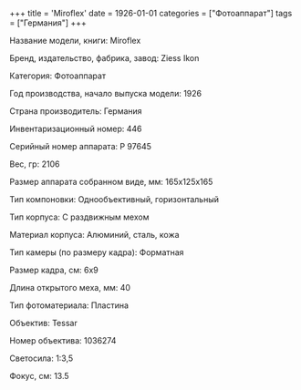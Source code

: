 +++
title = 'Miroflex'
date = 1926-01-01
categories = ["Фотоаппарат"]
tags = ["Германия"]
+++

Название модели, книги: Miroflex

Бренд, издательство, фабрика, завод: Ziess Ikon

Категория: Фотоаппарат

Год производства, начало выпуска модели: 1926

Страна производитель: Германия

Инвентаризационный номер: 446

Серийный номер аппарата: P 97645

Вес, гр: 2106

Размер аппарата  собранном виде, мм: 165x125x165

Тип компоновки: Однообъективный, горизонтальный

Тип корпуса: С раздвижным мехом

Материал корпуса: Алюминий, сталь, кожа

Тип камеры (по размеру кадра): Форматная

Размер кадра, см: 6х9

Длина открытого меха, мм: 40

Тип фотоматериала: Пластина

Объектив: Tessar

Номер объектива: 1036274

Светосила: 1:3,5

Фокус, см: 13.5

